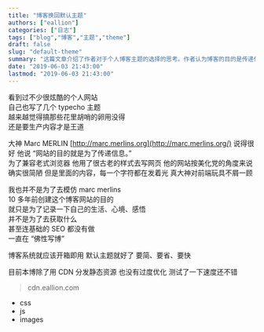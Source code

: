 ```yaml
---
title: "博客换回默认主题"
authors: ["eallion"]
categories: ["日志"]
tags: ["blog","博客","主题","theme"]
draft: false
slug: "default-theme"
summary: "这篇文章介绍了作者对于个人博客主题的选择的思考。作者认为博客的目的是传递信息，因此他想回归简单的默认主题。他引用了Marc MERLIN的话，认为网站的内容才是最重要的，而不是花里胡哨的外观。作者强调自己创建博客的初衷只是为了记录生活、心境和感悟，并没有追求什么利益。除了使用CDN分发静态资源外，作者并没有过度优化博客的速度。"
date: "2019-06-03 21:43:00"
lastmod: "2019-06-03 21:43:00"
---
```


看到过不少很炫酷的个人网站  
自己也写了几个 typecho 主题  
越来越觉得搞那些花里胡哨的卵用没得  
还是要生产内容才是王道  

大神 Marc MERLIN [http://marc.merlins.org](http://marc.merlins.org/) 说得很好
他说 “网站的目的就是为了传递信息。”  
为了兼容老式浏览器
他用了很古老的样式去写网页
他的网站按美化党的角度来说确实很简陋
但是里面的内容，每一个字符都在发着光
真大神对前端玩具不屑一顾

我也并不是为了去模仿 marc merlins  
10 多年前创建这个博客网站的目的  
就只是为了记录一下自己的生活、心境、感悟  
并不是为了去获取什么  
甚至连基础的 SEO 都没有做  
一直在 “佛性写博”

博客系统就应该开箱即用
默认主题就好了
要简、要省、要快

目前本博除了用 CDN 分发静态资源
也没有过度优化
测试了一下速度还不错
> cdn.eallion.com

- css
- js
- images
